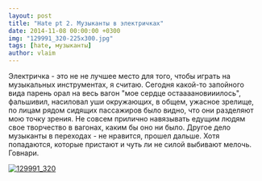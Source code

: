 ```yaml
---
layout: post
title: "Hate pt 2. Музыканты в электричках"
date: 2014-11-08 00:00:00 +0300
img: "129991_320-225x300.jpg"
tags: [hate, музыканты]
author: vlaim
---
```


Электричка - это не не лучшее место для того, чтобы играть на музыкальных инструментах, я считаю. Сегодня какой-то запойного вида парень орал на весь вагон "мое сердце остаааановииилось", фальшивил, насиловал уши окружающих, в общем, ужасное зрелище, по лицам рядом сидящих пассажиров было видно, что они разделяют мою точку зрения. Не совсем прилично навязывать едущим людям свое творчество в вагонах, каким бы оно ни было.
Другое дело музыканты в переходах - не нравится, прошел дальше. Хотя попадаются, которые пристают и чуть ли не силой выбивают мелочь. Говнари.

[![129991_320](/blog/assets/img/129991_320-225x300.jpg)](https://vlaim.s3.amazonaws.com/uploads/2014/11/129991_320.jpg)